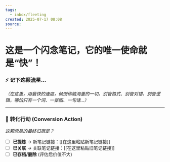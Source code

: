 ```yaml
---
tags:
  - inbox/fleeting
created: 2025-07-17 08:08
source:
---
```

# 这是一个闪念笔记，它的唯一使命就是“快”！

### ⚡️ 记下这颗流星...
*（在这里，用最快的速度，倾倒你脑海里的一切。别管格式、别管对错、别管逻辑，哪怕只有一个词、一张图、一句话...）*





---
### 🚀 转化行动 (Conversion Action)
*这颗流星的最终归宿是？*
- [ ] **已提炼** -> 新笔记链接：[[在这里粘贴新笔记链接]]
- [ ] **已关联** -> 关联笔记链接：[[在这里粘贴旧笔记链接]]
- [ ] **已存档/删除** (评估后价值不大)
